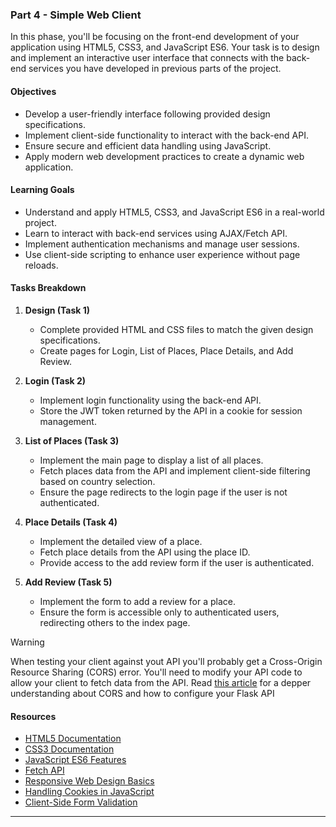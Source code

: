### Part 4 - Simple Web Client

In this phase, you'll be focusing on the front-end development of your application using HTML5, CSS3, and JavaScript ES6. Your task is to design and implement an interactive user interface that connects with the back-end services you have developed in previous parts of the project.

#### Objectives

- Develop a user-friendly interface following provided design specifications.
- Implement client-side functionality to interact with the back-end API.
- Ensure secure and efficient data handling using JavaScript.
- Apply modern web development practices to create a dynamic web application.

#### Learning Goals

- Understand and apply HTML5, CSS3, and JavaScript ES6 in a real-world project.
- Learn to interact with back-end services using AJAX/Fetch API.
- Implement authentication mechanisms and manage user sessions.
- Use client-side scripting to enhance user experience without page reloads.

#### Tasks Breakdown

1. **Design (Task 1)**
   - Complete provided HTML and CSS files to match the given design specifications.
   - Create pages for Login, List of Places, Place Details, and Add Review.

2. **Login (Task 2)**
   - Implement login functionality using the back-end API.
   - Store the JWT token returned by the API in a cookie for session management.

3. **List of Places (Task 3)**
   - Implement the main page to display a list of all places.
   - Fetch places data from the API and implement client-side filtering based on country selection.
   - Ensure the page redirects to the login page if the user is not authenticated.

4. **Place Details (Task 4)**
   - Implement the detailed view of a place.
   - Fetch place details from the API using the place ID.
   - Provide access to the add review form if the user is authenticated.

5. **Add Review (Task 5)**
   - Implement the form to add a review for a place.
   - Ensure the form is accessible only to authenticated users, redirecting others to the index page.

> [!WARNING]
> When testing your client against yout API you'll probably get a Cross-Origin Resource Sharing (CORS) error. You'll need to modify your API code to allow your client to fetch data from the API.
> Read [this article](https://medium.com/@mterrano1/cors-in-a-flask-api-38051388f8cc) for a depper understanding about CORS and how to configure your Flask API

#### Resources

- [HTML5 Documentation](https://developer.mozilla.org/en-US/docs/Web/Guide/HTML/HTML5)
- [CSS3 Documentation](https://developer.mozilla.org/en-US/docs/Web/CSS/CSS3)
- [JavaScript ES6 Features](https://developer.mozilla.org/en-US/docs/Web/JavaScript/New_in_JavaScript/ECMAScript_2015)
- [Fetch API](https://developer.mozilla.org/en-US/docs/Web/API/Fetch_API)
- [Responsive Web Design Basics](https://web.dev/responsive-web-design-basics/)
- [Handling Cookies in JavaScript](https://developer.mozilla.org/en-US/docs/Web/API/Document/cookie)
- [Client-Side Form Validation](https://developer.mozilla.org/en-US/docs/Learn/Forms/Form_validation)

---
